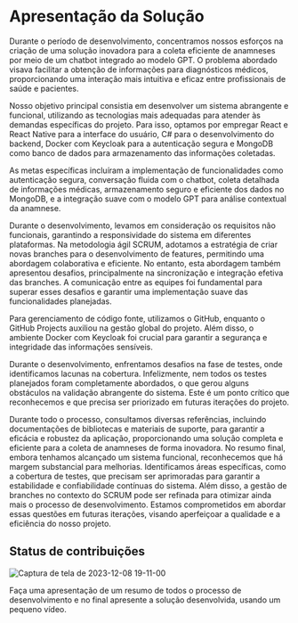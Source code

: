 # Apresentação da Solução

Durante o período de desenvolvimento, concentramos nossos esforços na criação de uma solução inovadora para a coleta eficiente de anamneses por meio de um chatbot integrado ao modelo GPT. O problema abordado visava facilitar a obtenção de informações para diagnósticos médicos, proporcionando uma interação mais intuitiva e eficaz entre profissionais de saúde e pacientes.

Nosso objetivo principal consistia em desenvolver um sistema abrangente e funcional, utilizando as tecnologias mais adequadas para atender às demandas específicas do projeto. Para isso, optamos por empregar React e React Native para a interface do usuário, C# para o desenvolvimento do backend, Docker com Keycloak para a autenticação segura e MongoDB como banco de dados para armazenamento das informações coletadas.

As metas específicas incluíram a implementação de funcionalidades como autenticação segura, conversação fluida com o chatbot, coleta detalhada de informações médicas, armazenamento seguro e eficiente dos dados no MongoDB, e a integração suave com o modelo GPT para análise contextual da anamnese.

Durante o desenvolvimento, levamos em consideração os requisitos não funcionais, garantindo a responsividade do sistema em diferentes plataformas. Na metodologia ágil SCRUM, adotamos a estratégia de criar novas branches para o desenvolvimento de features, permitindo uma abordagem colaborativa e eficiente. No entanto, esta abordagem também apresentou desafios, principalmente na sincronização e integração efetiva das branches. A comunicação entre as equipes foi fundamental para superar esses desafios e garantir uma implementação suave das funcionalidades planejadas.

Para gerenciamento de código fonte, utilizamos o GitHub, enquanto o GitHub Projects auxiliou na gestão global do projeto. Além disso, o ambiente Docker com Keycloak foi crucial para garantir a segurança e integridade das informações sensíveis.

Durante o desenvolvimento, enfrentamos desafios na fase de testes, onde identificamos lacunas na cobertura. Infelizmente, nem todos os testes planejados foram completamente abordados, o que gerou alguns obstáculos na validação abrangente do sistema. Este é um ponto crítico que reconhecemos e que precisa ser priorizado em futuras iterações do projeto.

Durante todo o processo, consultamos diversas referências, incluindo documentações de bibliotecas e materiais de suporte, para garantir a eficácia e robustez da aplicação, proporcionando uma solução completa e eficiente para a coleta de anamneses de forma inovadora. No resumo final, embora tenhamos alcançado um sistema funcional, reconhecemos que há margem substancial para melhorias. Identificamos áreas específicas, como a cobertura de testes, que precisam ser aprimoradas para garantir a estabilidade e confiabilidade contínuas do sistema. Além disso, a gestão de branches no contexto do SCRUM pode ser refinada para otimizar ainda mais o processo de desenvolvimento. Estamos comprometidos em abordar essas questões em futuras iterações, visando aperfeiçoar a qualidade e a eficiência do nosso projeto.

## Status de contribuições

![Captura de tela de 2023-12-08 19-11-00](https://github.com/ICEI-PUC-Minas-PMV-ADS/pmv-ads-2023-2-e4-g1-zipchat/assets/100283917/7e28a3ca-f4d5-41bf-8ba1-cbc6f5d37494)


Faça uma apresentação de um resumo de todos o processo de desenvolvimento e no final apresente a solução desenvolvida, usando um pequeno vídeo.
